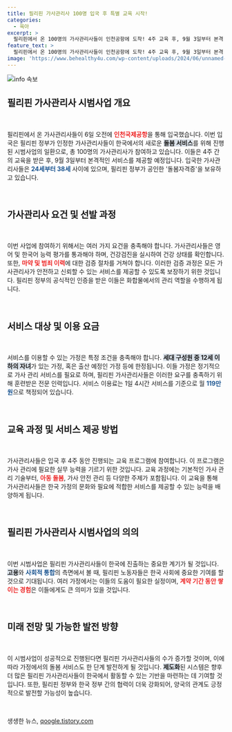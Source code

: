 ```yaml
---
title: 필리핀 가사관리사 100명 입국 후 특별 교육 시작!
categories:
  - 육아
excerpt: >
  필리핀에서 온 100명의 가사관리사들이 인천공항에 도착! 4주 교육 후, 9월 3일부터 본격 서비스 시작. 아이를 둔 가정에 최적의 지원, 당신의 생활을 편리하게 해줄 이들의 이야기, 지금 클릭하여 확인하세요!
feature_text: >
  필리핀에서 온 100명의 가사관리사들이 인천공항에 도착! 4주 교육 후, 9월 3일부터 본격 서비스 시작. 아이를 둔 가정에 최적의 지원, 당신의 생활을 편리하게 해줄 이들의 이야기, 지금 클릭하여 확인하세요!
image: 'https://www.behealthy4u.com/wp-content/uploads/2024/06/unnamed-file.png'
---
```


<p><img src="https://www.behealthy4u.com/wp-content/uploads/2024/06/unnamed-file.png" alt="info 속보" /></p>

<h2 data-ke-size="size26">필리핀 가사관리사 시범사업 개요</h2>

<p data-ke-size="size16">&nbsp;</p>

<p>필리핀에서 온 가사관리사들이 6일 오전에 <b><span style="color: #ee2323;">인천국제공항</span></b>을 통해 입국했습니다. 이번 입국은 필리핀 정부가 인정한 가사관리사들이 한국에서의 새로운 <b><span style="background-color: #21538527;">돌봄 서비스</span></b>를 위해 진행된 시범사업의 일환으로, 총 100명의 가사관리사가 참여하고 있습니다. 이들은 4주 간의 교육을 받은 후, 9월 3일부터 본격적인 서비스를 제공할 예정입니다. 입국한 가사관리사들은 <b><span style="color: #1a5490;">24세부터 38세</span></b> 사이에 있으며, 필리핀 정부가 공인한 '돌봄자격증'을 보유하고 있습니다.</p>

<p data-ke-size="size16">&nbsp;</p>

<h2 data-ke-size="size26">가사관리사 요건 및 선발 과정</h2>

<p data-ke-size="size16">&nbsp;</p>

<p>이번 사업에 참여하기 위해서는 여러 가지 요건을 충족해야 합니다. 가사관리사들은 영어 및 한국어 능력 평가를 통과해야 하며, 건강검진을 실시하여 건강 상태를 확인합니다. 또한, <b><span style="color: #ee2323;">마약 및 범죄 이력</span></b>에 대한 검증 절차를 거쳐야 합니다. 이러한 검증 과정은 모든 가사관리사가 안전하고 신뢰할 수 있는 서비스를 제공할 수 있도록 보장하기 위한 것입니다. 필리핀 정부의 공식적인 인증을 받은 이들은 화합물에서의 관리 역할을 수행하게 됩니다.</p>

<p data-ke-size="size16">&nbsp;</p>

<h2 data-ke-size="size26">서비스 대상 및 이용 요금</h2>

<p data-ke-size="size16">&nbsp;</p>

<p>서비스를 이용할 수 있는 가정은 특정 조건을 충족해야 합니다. <b><span style="background-color: #21538527;">세대 구성원 중 12세 이하의 자녀</span></b>가 있는 가정, 혹은 출산 예정인 가정 등에 한정됩니다. 이들 가정은 정기적으로 가사 관리 서비스를 필요로 하며, 필리핀 가사관리사들은 이러한 요구를 충족하기 위해 훈련받은 전문 인력입니다. 서비스 이용료는 1일 4시간 서비스를 기준으로 월 <b><span style="color: #1a5490;">119만원</span></b>으로 책정되어 있습니다.</p>

<p data-ke-size="size16">&nbsp;</p>

<h2 data-ke-size="size26">교육 과정 및 서비스 제공 방법</h2>

<p data-ke-size="size16">&nbsp;</p>

<p>가사관리사들은 입국 후 4주 동안 진행되는 교육 프로그램에 참여합니다. 이 프로그램은 가사 관리에 필요한 실무 능력을 기르기 위한 것입니다. 교육 과정에는 기본적인 가사 관리 기술부터, <b><span style="color: #ee2323;">아동 돌봄</span></b>, 가사 안전 관리 등 다양한 주제가 포함됩니다. 이 교육을 통해 가사관리사들은 한국 가정의 문화와 필요에 적합한 서비스를 제공할 수 있는 능력을 배양하게 됩니다.</p>

<p data-ke-size="size16">&nbsp;</p>

<h2 data-ke-size="size26">필리핀 가사관리사 시범사업의 의의</h2>

<p data-ke-size="size16">&nbsp;</p>

<p>이번 시범사업은 필리핀 가사관리사들이 한국에 진출하는 중요한 계기가 될 것입니다. <b><span style="background-color: #21538527;">고용</span></b>와 <b><span style="color: #1a5490;">사회적 통합</span></b>의 측면에서 볼 때, 필리핀 노동자들은 한국 사회에 중요한 기여를 할 것으로 기대됩니다. 여러 가정에서는 이들의 도움이 필요한 실정이며, <b><span style="color: #ee2323;">계약 기간 동안 쌓이는 경험</span></b>은 이들에게도 큰 의미가 있을 것입니다.</p>

<p data-ke-size="size16">&nbsp;</p>

<h2 data-ke-size="size26">미래 전망 및 가능한 발전 방향</h2>

<p data-ke-size="size16">&nbsp;</p>

<p>이 시범사업이 성공적으로 진행된다면 필리핀 가사관리사들의 수가 증가할 것이며, 이에 따라 가정에서의 돌봄 서비스도 한 단계 발전하게 될 것입니다. <b><span style="background-color: #21538527;">제도화</span></b>된 시스템은 향후 더 많은 필리핀 가사관리사들이 한국에서 활동할 수 있는 기반을 마련하는 데 기여할 것입니다. 또한, 필리핀 정부와 한국 정부 간의 협력이 더욱 강화되어, 양국의 관계도 긍정적으로 발전할 가능성이 높습니다.</p>

<p data-ke-size="size16">&nbsp;</p>
생생한 뉴스, <a href="https://qoogle.tistory.com" rel="dofollow">qoogle.tistory.com</a>


